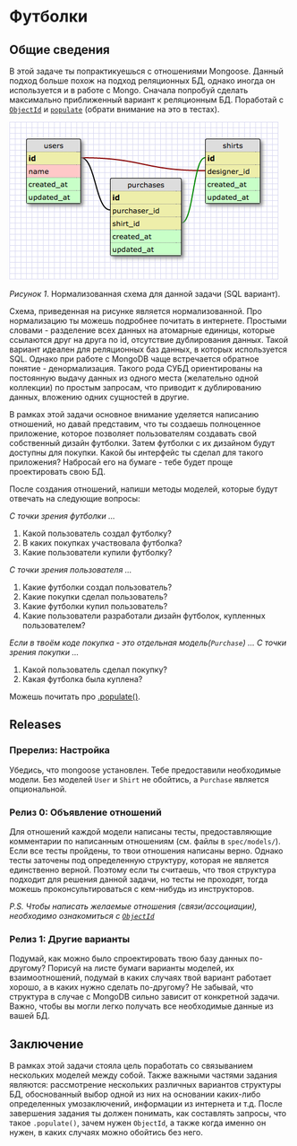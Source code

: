 # Футболки

## Общие сведения
В этой задаче ты попрактикуешься с отношениями Mongoose. Данный подход больше похож на подход реляционных БД, однако иногда он используется и в работе с Mongo. Сначала попробуй сделать максимально приближенный вариант к реляционным БД. Поработай с [`ObjectId`][ObjectId] и [`populate`][populate] (обрати внимание на это в тестах).


![database schema](shirts-schema.png)

*Рисунок 1*. Нормализованная схема для данной задачи (SQL вариант).

Схема, приведенная на рисунке является нормализованной. Про нормализацию ты можешь подробнее почитать в интернете. Простыми словами - разделение всех данных на атомарные единицы, которые ссылаются друг на друга по id, отсутствие дублирования данных. Такой вариант идеален для реляционных баз данных, в которых используется SQL. Однако при работе с MongoDB чаще встречается обратное понятие - денормализация. Такого рода СУБД ориентированы на постоянную выдачу данных из одного места (желательно одной коллекции) по простым запросам, что приводит к дублированию данных, вложению одних сущностей в другие.

В рамках этой задачи основное внимание уделяется написанию отношений, но давай представим, что ты создаешь полноценное приложение, которое позволяет пользователям создавать свой собственный дизайн футболки. Затем футболки с их дизайном будут доступны для покупки. Какой бы интерфейс ты сделал для такого приложения? Набросай его на бумаге - тебе будет проще проектировать свою БД.
	
После создания отношений, напиши методы моделей, которые будут отвечать на следующие вопросы:

*С точки зрения футболки ...*

1. Какой пользователь создал футболку?
2. В каких покупках участвовала футболка?
3. Какие пользователи купили футболку?

*С точки зрения пользователя ...*

1. Какие футболки создал пользователь?
2. Какие покупки сделал пользователь?
3. Какие футболки купил пользователь?
4. Какие пользователи разработали дизайн футболок, купленных пользователем?

*Если в твоём коде покупка - это отдельная модель(`Purchase`) ...*
*С точки зрения покупки ...*

1. Какой пользователь сделал покупку?
2. Какая футболка была куплена?

Можешь почитать про [.populate()](https://mongoosejs.com/docs/populate.html).

## Releases

### Пререлиз: Настройка
Убедись, что mongoose установлен. Тебе предоставили необходимые модели. Без моделей `User` и `Shirt` не обойтись, а `Purchase` является опциональной.


### Релиз 0: Объявление  отношений
Для отношений каждой модели написаны тесты, предоставляющие комментарии по написанным отношениям (см. файлы в `spec/models/`). Если все тесты пройдены, то твои отношения написаны верно. Однако тесты заточены под определенную структуру, которая не является единственно верной. Поэтому если ты считаешь, что твоя структура подходит для решения данной задачи, но тесты не проходят, тогда можешь проконсультироваться с кем-нибудь из инструкторов.

*P.S. Чтобы написать желаемые отношения (связи/ассоциации), необходимо ознакомиться с [`ObjectId`][ObjectId]*

### Релиз 1: Другие варианты
Подумай, как можно было спроектировать твою базу данных по-другому? Порисуй на листе бумаги варианты моделей, их взаимоотношений, подумай в каких случаях твой вариант работает хорошо, а в каких нужно сделать по-другому? Не забывай, что структура в случае с MongoDB сильно зависит от конкретной задачи. Важно, чтобы вы могли легко получать все необходимые данные из вашей БД.


## Заключение
В рамках этой задачи стояла цель поработать со связыванием нескольких моделей между собой. Также важными частями задания являются: рассмотрение нескольких различных вариантов структуры БД, обоснованный выбор одной из них на основании каких-либо определенных умозаключений, информации из интернета и т.д. После завершения задания ты должен понимать, как составлять запросы, что такое `.populate()`, зачем нужен `ObjectId`, а также когда именно он нужен, в каких случаях можно обойтись без него.


[ObjectId]: https://mongoosejs.com/docs/schematypes.html#objectids
[populate]: https://mongoosejs.com/docs/populate.html
